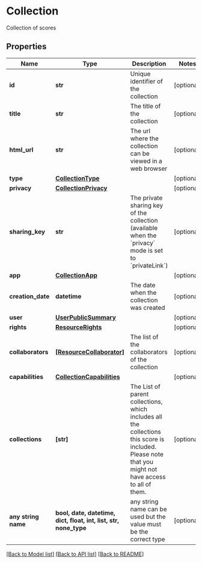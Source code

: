 # Collection

Collection of scores

## Properties
Name | Type | Description | Notes
------------ | ------------- | ------------- | -------------
**id** | **str** | Unique identifier of the collection | [optional] 
**title** | **str** | The title of the collection | [optional] 
**html_url** | **str** | The url where the collection can be viewed in a web browser | [optional] 
**type** | [**CollectionType**](CollectionType.md) |  | [optional] 
**privacy** | [**CollectionPrivacy**](CollectionPrivacy.md) |  | [optional] 
**sharing_key** | **str** | The private sharing key of the collection (available when the &#x60;privacy&#x60; mode is set to &#x60;privateLink&#x60;) | [optional] 
**app** | [**CollectionApp**](CollectionApp.md) |  | [optional] 
**creation_date** | **datetime** | The date when the collection was created | [optional] 
**user** | [**UserPublicSummary**](UserPublicSummary.md) |  | [optional] 
**rights** | [**ResourceRights**](ResourceRights.md) |  | [optional] 
**collaborators** | [**[ResourceCollaborator]**](ResourceCollaborator.md) | The list of the collaborators of the collection | [optional] 
**capabilities** | [**CollectionCapabilities**](CollectionCapabilities.md) |  | [optional] 
**collections** | **[str]** | The List of parent collections, which includes all the collections this score is included. Please note that you might not have access to all of them. | [optional] 
**any string name** | **bool, date, datetime, dict, float, int, list, str, none_type** | any string name can be used but the value must be the correct type | [optional]

[[Back to Model list]](../README.md#documentation-for-models) [[Back to API list]](../README.md#documentation-for-api-endpoints) [[Back to README]](../README.md)


